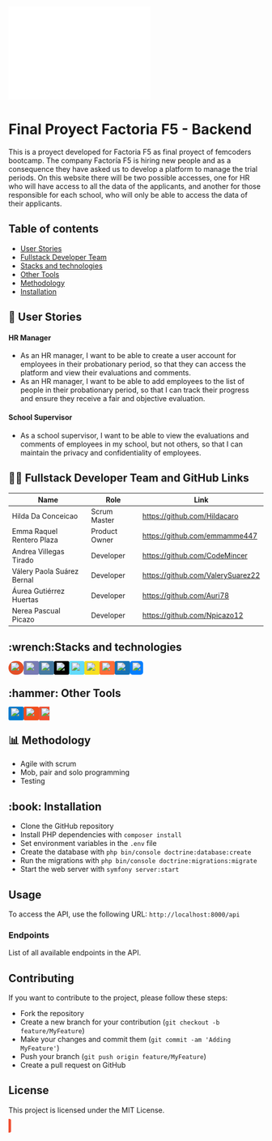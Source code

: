 <img src="/public/assets/logo.png" alt="Logo de mi proyecto">

<h1>Final Proyect Factoria F5 - Backend</h1>
<p>This is a proyect developed for Factoria F5 as final proyect of femcoders bootcamp.
The company Factoría F5 is hiring new people and as a consequence they have asked us to develop a platform to manage the trial periods.
On this website there will be two possible accesses, one for HR who will have access to all the data of the applicants, and another for those responsible for each school, who will only be able to access the data of their applicants.</p>

## Table of contents
- [User Stories](#user-stories)
- [Fullstack Developer Team](#Fullstack-Developer-Team)
- [Stacks and technologies](#stacks-and-technologies)
- [Other Tools](#other-tools)
- [Methodology](#methodology)
- [Installation](#installation)


<h2 id="User-Stories"><span class="emoji">📝</span>
User Stories</h2> 
<h4>HR Manager</h4>
<ul>
  <li>As an HR manager, I want to be able to create a user account for employees in their probationary period, so that they can access the platform and view their evaluations and comments.</li>
  <li>As an HR manager, I want to be able to add employees to the list of people in their probationary period, so that I can track their progress and ensure they receive a fair and objective evaluation.</li>
 
</ul>

<h4>School Supervisor</h4>
<ul>
  <li>As a school supervisor, I want to be able to view the evaluations and comments of employees in my school, but not others, so that I can maintain the privacy and confidentiality of employees.</li>
</ul>




<h2 id="Fullstack-Developer-Team"><span class="emoji">👩‍💻</span> Fullstack Developer Team and GitHub Links</h2>

<table>
  <thead>
    <tr>
      <th>Name</th>
      <th>Role</th>
      <th>Link</th>
    </tr>
  </thead>
  <tbody>
    <tr>
      <td>Hilda Da Conceicao</td>
      <td>Scrum Master</td>
      <td><a href="https://github.com/Hildacaro">https://github.com/Hildacaro</a></td>
    </tr>
    <tr>
      <td>Emma Raquel Rentero Plaza</td>
      <td>Product Owner</td>
      <td><a href="https://github.com/emmamme447">https://github.com/emmamme447</a></td>
    </tr>
    <tr>
      <td>Andrea Villegas Tirado</td>
      <td>Developer</td>
      <td><a href="https://github.com/CodeMincer">https://github.com/CodeMincer</a></td>
    </tr>
    <tr>
      <td>Válery Paola Suárez Bernal</td>
      <td>Developer</td>
      <td><a href="https://github.com/ValerySuarez22">https://github.com/ValerySuarez22</a></td>
    </tr>
    <tr>
      <td>Áurea Gutiérrez Huertas</td>
      <td>Developer</td>
      <td><a href="https://github.com/Auri78">https://github.com/Auri78</a></td>
    </tr>
    <tr>
      <td>Nerea Pascual Picazo</td>
      <td>Developer</td>
      <td><a href="https://github.com/Npicazo12">https://github.com/Npicazo12</a></td>
    </tr>
  </tbody>
</table>


<h2 id="Stacks-and-technologies">
<span class="emoji">:wrench:</span>Stacks and technologies</h2> 

<span style="border-radius: 30px; background-color: #E34F26; padding: 5px;">
    <img height="30" src="https://img.shields.io/badge/-HTML5-orange?style=flat-square&logo=html5&logoColor=white"/>
</span>
<span style="border-radius: 3px; background-color: #777BB4; padding: 5px;">
    <img height="30" src="https://img.shields.io/badge/-PHP-8892BF?style=flat-square&logo=php&logoColor=white"/>
</span>
<span style="border-radius: 3px; background-color: #4479A1; padding: 5px;">
    <img height="30" src="https://img.shields.io/badge/-MySQL-blue?style=flat-square&logo=mysql&logoColor=white"/>
</span>
<span style="border-radius: 3px; background-color: #000000; padding: 5px;">
    <img height="30" src="https://img.shields.io/badge/-Symfony-black?style=flat-square&logo=symfony&logoColor=white"/>
</span>
<span style="border-radius: 3px; background-color: #61DAFB; padding: 5px;">
    <img height="30" src="https://img.shields.io/badge/-React-61DAFB?style=flat-square&logo=react&logoColor=white"/>
</span>
<span style="border-radius: 3px; background-color: #F7DF1E; padding: 5px;">
    <img height="30" src="https://img.shields.io/badge/-JavaScript-F7DF1E?style=flat-square&logo=javascript&logoColor=white"/>
</span>
<span style="border-radius: 3px; background-color: #FF6C37; padding: 5px;">
    <img height="30" src="https://img.shields.io/badge/-Postman-FF6C37?style=flat-square&logo=postman&logoColor=white"/>
</span>
<span style="border-radius: 3px; background-color: #1572B6; padding: 5px;">
    <img height="30" src="https://img.shields.io/badge/-CSS-1572B6?style=flat-square&logo=css3&logoColor=white"/>
</span>
<span style="border-radius: 5px; background-color: #007FFF; padding: 5px;">
    <img height="30" src="https://img.shields.io/badge/-PHPMyAdmin-9cf?style=flat-square&logo=php&logoColor=white"/>
</span>


<h2 id="Other-Tools"><span class="emoji">:hammer:</span>
Other Tools</h2> 
<span style="border-radius: 3px; background-color: #007ACC; padding: 5px;">
    <img height="30" src="https://img.shields.io/badge/-Visual%20Studio%20Code-007ACC?style=flat-square&logo=visual-studio-code&logoColor=white"/>
</span>
<span style="border-radius: 3px; background-color: #F24E1E; padding: 5px;">
    <img height="30" src="https://img.shields.io/badge/-Figma-F24E1E?style=flat-square&logo=figma&logoColor=white"/>
</span>
<span style="border-radius: 3px; background-color: #F05032; padding: 5px;">
    <img height="30" src="https://img.shields.io/badge/-Git-F05032?style=flat-square&logo=git&logoColor=white"/>


<h2 id="Methodology"><span class="emoji">📊</span>
Methodology</h2>
<ul>
  <li>Agile with scrum</li>
  <li>Mob, pair and solo programming</>
  <li>Testing</li>
  </ul>





<h2 id="Installation"><span class="emoji">:book:</span>
Installation</h2> 
<ul>
  <li>Clone the GitHub repository</li>
  <li>Install PHP dependencies with <code>composer install</code></li>
  <li>Set environment variables in the <code>.env</code> file</li>
  <li>Create the database with <code>php bin/console doctrine:database:create</code></li>
  <li>Run the migrations with <code>php bin/console doctrine:migrations:migrate</code></li>
  <li>Start the web server with <code>symfony server:start</code></li>
</ul>
<h2>Usage</h2>
<p>To access the API, use the following URL: <code>http://localhost:8000/api</code></p>
<h3>Endpoints</h3>
<p>List of all available endpoints in the API.</p>
<h2>Contributing</h2>
<p>If you want to contribute to the project, please follow these steps:</p>
<ul>
  <li>Fork the repository</li>
  <li>Create a new branch for your contribution (<code>git checkout -b feature/MyFeature</code>)</li>
  <li>Make your changes and commit them (<code>git commit -am 'Adding MyFeature'</code>)</li>
  <li>Push your branch (<code>git push origin feature/MyFeature</code>)</li>
  <li>Create a pull request on GitHub</li>
</ul>
<h2>License</h2>
<p>This project is licensed under the MIT License.</p>


